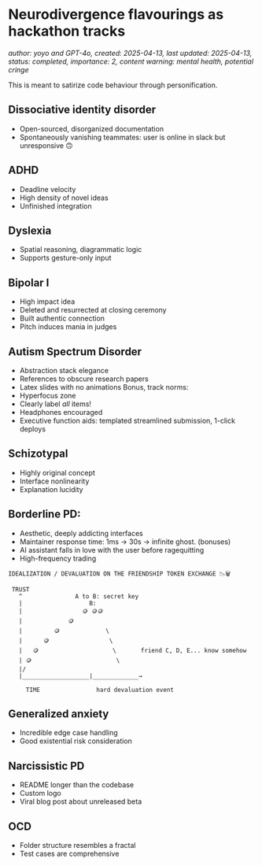 # Neurodivergence flavourings as hackathon tracks

*author: yoyo and GPT-4o, created: 2025-04-13, last updated: 2025-04-13, status: completed, importance: 2, content warning: mental health, potential cringe*

This is meant to satirize code behaviour through personification. 

## Dissociative identity disorder
- Open-sourced, disorganized documentation
- Spontaneously vanishing teammates: user is online in slack but unresponsive 🙃

## ADHD
- Deadline velocity
- High density of novel ideas
- Unfinished integration

## Dyslexia
- Spatial reasoning, diagrammatic logic
- Supports gesture-only input

## Bipolar I
- High impact idea
- Deleted and resurrected at closing ceremony
- Built authentic connection
- Pitch induces mania in judges

## Autism Spectrum Disorder
- Abstraction stack elegance
- References to obscure research papers
- Latex slides with no animations
Bonus, track norms:
- Hyperfocus zone
- Clearly label *all* items!
- Headphones encouraged
- Executive function aids: templated streamlined submission, 1-click deploys

## Schizotypal
- Highly original concept
- Interface nonlinearity
- Explanation lucidity

## Borderline PD:
- Aesthetic, deeply addicting interfaces
- Maintainer response time: 1ms -> 30s -> infinite ghost.
(bonuses)
- AI assistant falls in love with the user before ragequitting
- High-frequency trading

```
IDEALIZATION / DEVALUATION ON THE FRIENDSHIP TOKEN EXCHANGE 📉🗑️

 TRUST
   ^               A to B: secret key
   |                   B:
   |                 🪙 🪙🪙
   |             🪙    
   |         🪙             \         
   |      🪙                 \ 
   |   🪙                     \       friend C, D, E... know somehow
   | 🪙                        \     
   |/                         
   |___________________|_____________→

	 TIME                hard devaluation event
```


## Generalized anxiety
- Incredible edge case handling
- Good existential risk consideration

## Narcissistic PD
- README longer than the codebase
- Custom logo
- Viral blog post about unreleased beta

## OCD
- Folder structure resembles a fractal
- Test cases are comprehensive
